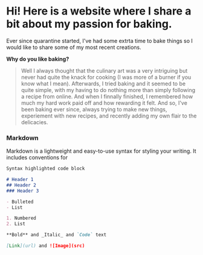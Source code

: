 # Hi! Here is a website where I share a bit about my passion for baking.
Ever since quarantine started, I've had some extrta time to bake things so I would like to share some of my most recent creations. 

**Why do you like baking?**
> Well I always thought that the culinary art was a very intriguing but never had quite the knack for cooking (I was more of a burner if you know what I mean). Afterwards, I tried baking and it seemed to be quite simple, with my having to do nothing more than simply following a recipe from online. And when I finnally finished, I remembered how much my hard work paid off and how rewarding it felt. And so, I've been baking ever since, always trying to make new things, experiement with new recipes, and recently adding my own flair to the delicacies.


### Markdown

Markdown is a lightweight and easy-to-use syntax for styling your writing. It includes conventions for

```markdown
Syntax highlighted code block

# Header 1
## Header 2
### Header 3

- Bulleted
- List

1. Numbered
2. List

**Bold** and _Italic_ and `Code` text

[Link](url) and ![Image](src)
```
